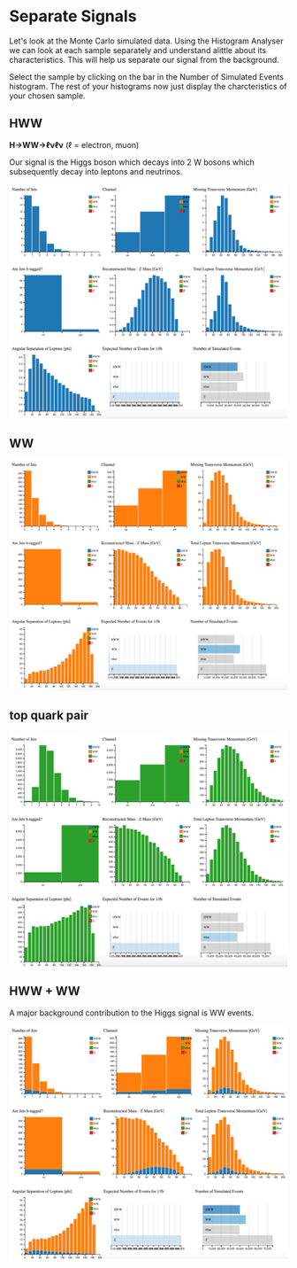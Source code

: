 
# Separate Signals

Let's look at the Monte Carlo simulated data.
Using the Histogram Analyser we can look at each sample separately and understand alittle about its characteristics.  This will help us separate our signal from the background.

Select the sample by clicking on the bar in the Number of Simulated Events histogram.  The rest of your histograms now just display the charcteristics of your chosen sample.

## HWW

**H->WW->ℓνℓν** (ℓ = electron, muon)

Our signal is the  Higgs boson which decays into 2 W bosons which subsequently decay into leptons and neutrinos. 

![](pictures/separateSignals/HWW.png)


## WW



![](pictures/separateSignals/WW.png)


## top quark pair


![](pictures/separateSignals/ttbar.png)


## HWW + WW

A major background contribution to the Higgs signal is WW events.


![](pictures/separateSignals/HWW_WW.png)
